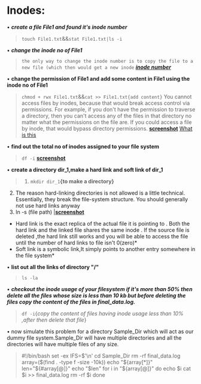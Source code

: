 # Inodes:
• ***create a file File1 and found it's inode number***
>`touch File1.txt`&&`stat File1.txt|ls -i`

• *****_change the inode no of File1_*****
>`the only way to change the inode number is to copy the file to a new file (which then would get a new inode`
[***inode number***](https://github.com/devgupta6762/linux/blob/fe2c9ef5cedb9221b1986c554e3ca0ac08d4f584/images/image1.png.png)


• ****change the permission of File1 and add some content in File1 using the inode no of File1****
>`chmod + rwx File1.txt`&&`cat >> File1.txt{add content}`
You cannot access files by inodes, because that would break access control via permissions. For example, if you don't have the permission to traverse a directory, then you can't access any of the files in that directory no matter what the permissions on the file are. If you could access a file by inode, that would bypass directory permissions.
[****screenshot****](https://github.com/devgupta6762/linux/blob/bash/images/permissiion.png)
[What is this](permissiion.png)

• ****find out the total no of inodes assigned to your file system****
>`df -i`
[****screenshot****](https://github.com/devgupta6762/linux/blob/bash/images/total_inodes.png)

• ****create a directory dir_1,make a hard link and soft link of dir_1****
>1. `mkdir dir_1`****{to make a directory}****
2. The reason hard-linking directories is not allowed is a little technical. Essentially, they break the file-system structure. You should generally not use hard links anyway
3. ln -s (file path) |[****screenshot****](https://github.com/devgupta6762/linux/blob/bash/images/softlink.png)

* Hard link is the exact replica of the actual file it is pointing to . Both the hard link and the linked file shares the same inode . If the source file is deleted ,the hard link still works and you will be able to access the file until the number of hard links to file isn't 0(zero)*
 * Soft link is a symbolic link,It simply points to another entry somewhere in the file system*

• ****list out all the links of directory "/"****
>`ls -la`

• *****checkout the inode usage of your filesystem if it's more than 50% then delete all the files whose size is less than 10 kb but before deleting the files copy the content of the files in final_data.log.*****
>`df -i`{*copy the content of files having inode usage less than 10% ,after then delete that file*}

• now simulate this problem for a directory Sample_Dir which will act as our dummy file system.Sample_Dir will have multiple directories and all the directories will have multiple files of any size.

>#!/bin/bash
 set -ex
 IFS=$'\n'
 cd Sample_Dir
 rm -rf final_data.log
 array=($(find . -type f -size -10k))
 echo "${array[*]}"
 len="${#array[@]}"
 echo "$len"
 for i in "${array[@]}"
 do
    echo $i
    cat $i >> final_data.log
    rm -rf $i
 done
